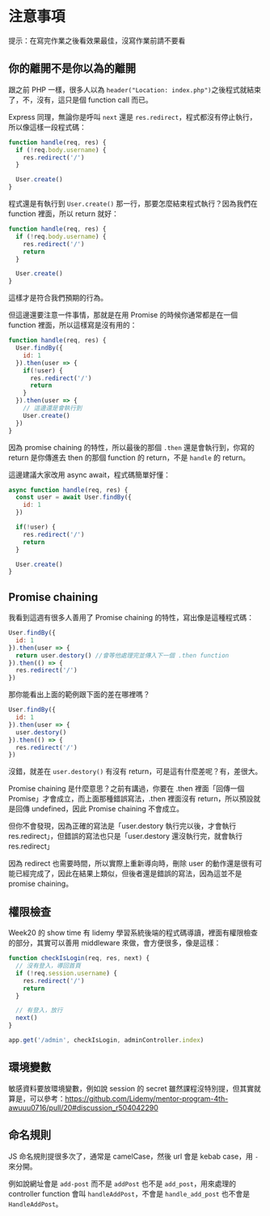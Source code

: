 # 注意事項

提示：在寫完作業之後看效果最佳，沒寫作業前請不要看

## 你的離開不是你以為的離開

跟之前 PHP 一樣，很多人以為 `header("Location: index.php")`之後程式就結束了，不，沒有，這只是個 function call 而已。

Express 同理，無論你是呼叫 `next` 還是 `res.redirect`，程式都沒有停止執行，所以像這樣一段程式碼：

``` js
function handle(req, res) {
  if (!req.body.username) {
    res.redirect('/')
  }

  User.create()
}
```

程式還是有執行到 `User.create()` 那一行，那要怎麼結束程式執行？因為我們在 function 裡面，所以 return 就好：

``` js
function handle(req, res) {
  if (!req.body.username) {
    res.redirect('/')
    return
  }

  User.create()
}
```

這樣才是符合我們預期的行為。

但這邊還要注意一件事情，那就是在用 Promise 的時候你通常都是在一個 function 裡面，所以這樣寫是沒有用的：

``` js
function handle(req, res) {
  User.findBy({
    id: 1
  }).then(user => {
    if(!user) {
      res.redirect('/')
      return
    }
  }).then(user => {
    // 這邊還是會執行到
    User.create()
  })
}
```

因為 promise chaining 的特性，所以最後的那個 `.then` 還是會執行到，你寫的 return 是你傳進去 then 的那個 function 的 return，不是 `handle` 的 return。

這邊建議大家改用 async await，程式碼簡單好懂：

``` js
async function handle(req, res) {
  const user = await User.findBy({
    id: 1
  })

  if(!user) {
    res.redirect('/')
    return
  }

  User.create()
}
```

## Promise chaining

我看到這週有很多人善用了 Promise chaining 的特性，寫出像是這種程式碼：

``` js
User.findBy({
  id: 1
}).then(user => {
  return user.destory() //會等他處理完並傳入下一個 .then function
}).then(() => {
  res.redirect('/')
})
```

那你能看出上面的範例跟下面的差在哪裡嗎？

``` js
User.findBy({
  id: 1
}).then(user => {
  user.destory()
}).then(() => {
  res.redirect('/')
})
```

沒錯，就差在 `user.destory()` 有沒有 return，可是這有什麼差呢？有，差很大。

Promise chaining 是什麼意思？之前有講過，你要在 .then 裡面「回傳一個 Promise」才會成立，而上面那種錯誤寫法，.then 裡面沒有 return，所以預設就是回傳 undefined，因此 Promise chaining 不會成立。

但你不會發現，因為正確的寫法是「user.destory 執行完以後，才會執行 res.redirect」，但錯誤的寫法也只是「user.destory 還沒執行完，就會執行 res.redirect」

因為 redirect 也需要時間，所以實際上重新導向時，刪除 user 的動作還是很有可能已經完成了，因此在結果上類似，但後者還是錯誤的寫法，因為這並不是 promise chaining。

## 權限檢查

Week20 的 show time 有 lidemy 學習系統後端的程式碼導讀，裡面有權限檢查的部分，其實可以善用 middleware 來做，會方便很多，像是這樣：

``` js
function checkIsLogin(req, res, next) {
  // 沒有登入，導回首頁
  if (!req.session.username) {
    res.redirect('/')
    return
  }

  // 有登入，放行
  next()
}

app.get('/admin', checkIsLogin, adminController.index)
```

## 環境變數

敏感資料要放環境變數，例如說 session 的 secret 雖然課程沒特別提，但其實就算是，可以參考：https://github.com/Lidemy/mentor-program-4th-awuuu0716/pull/20#discussion_r504042290

## 命名規則

JS 命名規則提很多次了，通常是 camelCase，然後 url 會是 kebab case，用 `-` 來分開。

例如說網址會是 `add-post` 而不是 `addPost` 也不是 `add_post`，用來處理的 controller function 會叫 `handleAddPost`，不會是 `handle_add_post` 也不會是 `HandleAddPost`。


